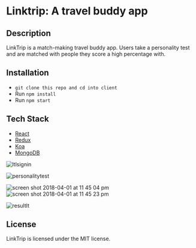 # Linktrip: A travel buddy app

Description  
------------- 
LinkTrip is a match-making travel buddy app. Users take a personality test and are matched with people they score a high percentage with.

Installation
------------- 
* `git clone this repo and cd into client`
* Run `npm install`
* Run `npm start`

Tech Stack  
------------- 
* [React](https://reactjs.org/)
* [Redux](https://redux.js.org/)
* [Koa](http://koajs.com/)
* [MongoDB](https://www.mongodb.com/)

![ltlsignin](https://user-images.githubusercontent.com/18400889/33796155-527fe308-dcef-11e7-9473-318480131bd9.png)

![personalitytest](https://user-images.githubusercontent.com/18400889/33796164-6a34ccd4-dcef-11e7-9f72-cae33ca33829.png)

![screen shot 2018-04-01 at 11 45 04 pm](https://user-images.githubusercontent.com/18400889/38182503-d253acc4-3607-11e8-807b-92189b2fcebb.png)
![screen shot 2018-04-01 at 11 45 23 pm](https://user-images.githubusercontent.com/18400889/38182505-d482782c-3607-11e8-9b0c-2300fcc8e522.png)


![resultlt](https://user-images.githubusercontent.com/18400889/33796167-767baeb8-dcef-11e7-8956-ecd26217c9ad.png)

License
------ 
LinkTrip is licensed under the MIT license.

